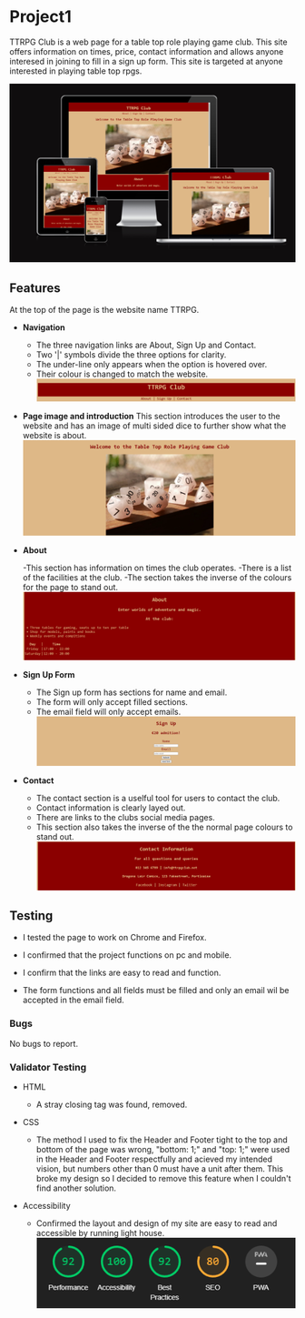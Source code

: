 # Project1

TTRPG Club is a web page for a table top role playing game club. This site offers information on times, price, contact information and allows anyone interesed in joining to fill in a sign up form. This site is targeted at anyone interested in playing table top rpgs. 

![image of ami reactive](images/ami%20responsive%20image.png)

## Features 

At the top of the page is the website name TTRPG. 

- __Navigation__ 

    - The three navigation links are About, Sign Up and Contact. 
    - Two '|' symbols divide the three options for clarity. 
    - The under-line only appears when the option is hovered over. 
    - Their colour is changed to match the website. 
![title and navigation](images/Title.png)

- __Page image and introduction__
This section introduces the user to the website and has an image of multi sided dice to further show what the website is about. 
![image and intro](images/Page%20image.png)

- __About__ 

    -This section has information on times the club operates. 
    -There is a list of the facilities at the club. 
    -The section takes the inverse of the colours for the page to stand out. 
![about section](images/About%20section.png)

- __Sign Up Form__ 

    - The Sign up form has sections for name and email. 
    - The form will only accept filled sections. 
    - The email field will only accept emails. 
![sign up](images/Sign%20up%20screen.png) 

- __Contact__ 

    - The contact section is a uselful tool for users to contact the club. 
    - Contact information is clearly layed out. 
    - There are links to the clubs social media pages. 
    - This section also takes the inverse of the the normal page colours to stand out. 
![Contact](images/Contact%20section.png)

## Testing 

- I tested the page to work on Chrome and Firefox. 

- I confirmed that the project functions on pc and mobile. 

- I confirm that the links are easy to read and function. 

- The form functions and all fields must be filled and only an email wil be accepted in the email field. 

### Bugs 
No bugs to report. 

### Validator Testing 

- HTML
    - A stray closing tag was found, removed. 

- CSS
    - The method I used to fix the Header and Footer tight to the top and bottom of the page was wrong, "bottom: 1;" and "top: 1;" were used in the Header and Footer respectfully and acieved my intended vision, but numbers other than 0 must have a unit after them. This broke my design so I decided to remove this feature when I couldn't find another solution. 

- Accessibility 
    - Confirmed the layout and design of my site are easy to read and accessible by running light house. 
![lighthouse score](images/lighthouse%20score.png)

